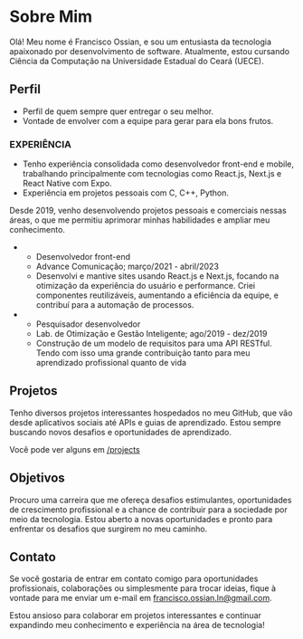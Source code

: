 # Sobre Mim

Olá! Meu nome é Francisco Ossian, e sou um entusiasta da tecnologia apaixonado por desenvolvimento de software. Atualmente, estou cursando Ciência da Computação na Universidade Estadual do Ceará (UECE).

## Perfil

- Perfil de quem sempre quer entregar o seu melhor.
- Vontade de envolver com a equipe para gerar para ela bons frutos.

<section id="professional-experience">

### EXPERIÊNCIA

- Tenho experiência consolidada como desenvolvedor front-end e mobile, trabalhando principalmente com tecnologias como React.js, Next.js e React Native com Expo.
- Experiência em projetos pessoais com C, C++, Python.

Desde 2019, venho desenvolvendo projetos pessoais e comerciais nessas áreas, o que me permitiu aprimorar minhas habilidades e ampliar meu conhecimento.

<div id="time-line">

-
  - Desenvolvedor front-end
  - Advance Comunicação; março/2021 - abril/2023
  - Desenvolvi e mantive sites usando React.js e Next.js, focando na otimização da experiência do usuário e performance. Criei    componentes reutilizáveis, aumentando a eficiência da equipe, e contribuí para a automação de processos.
-
  - Pesquisador desenvolvedor
  - Lab. de Otimização e Gestão Inteligente; ago/2019 - dez/2019
  - Construção de um modelo de requisitos para uma API RESTful. Tendo com isso uma grande contribuição tanto para meu aprendizado profissional quanto de vida

</div>
</section>

## Projetos

Tenho diversos projetos interessantes hospedados no meu GitHub, que vão desde aplicativos sociais até APIs e guias de aprendizado. Estou sempre buscando novos desafios e oportunidades de aprendizado.

Você pode ver alguns em [/projects](https://www.foln.dev/projects)

## Objetivos

Procuro uma carreira que me ofereça desafios estimulantes, oportunidades de crescimento profissional e a chance de contribuir para a sociedade por meio da tecnologia. Estou aberto a novas oportunidades e pronto para enfrentar os desafios que surgirem no meu caminho.

## Contato

Se você gostaria de entrar em contato comigo para oportunidades profissionais, colaborações ou simplesmente para trocar ideias, fique à vontade para me enviar um e-mail em <francisco.ossian.ln@gmail.com>.

Estou ansioso para colaborar em projetos interessantes e continuar expandindo meu conhecimento e experiência na área de tecnologia!
